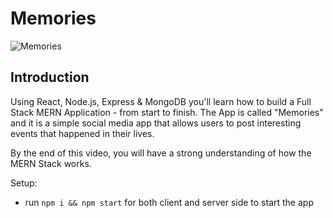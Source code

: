 # Memories

![Memories](https://i.ibb.co/Z8Y0CJv/Screenshot-2020-10-30-at-11-10-04.png)

## Introduction


Using React, Node.js, Express & MongoDB you'll learn how to build a Full Stack MERN Application - from start to finish. The App is called "Memories" and it is a simple social media app that allows users to post interesting events that happened in their lives.

By the end of this video, you will have a strong understanding of how the MERN Stack works.

Setup:
- run ```npm i && npm start``` for both client and server side to start the app
